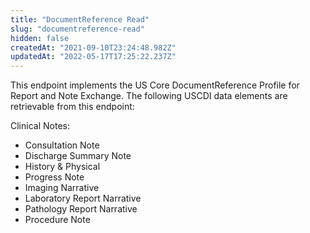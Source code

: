 ```yaml
---
title: "DocumentReference Read"
slug: "documentreference-read"
hidden: false
createdAt: "2021-09-10T23:24:48.982Z"
updatedAt: "2022-05-17T17:25:22.237Z"
---
```

This endpoint implements the US Core DocumentReference Profile for Report and Note Exchange. The following USCDI data elements are retrievable from this endpoint:

Clinical Notes: 

* Consultation Note
* Discharge Summary Note
* History & Physical
* Progress Note
* Imaging Narrative
* Laboratory Report Narrative
* Pathology Report Narrative
* Procedure Note